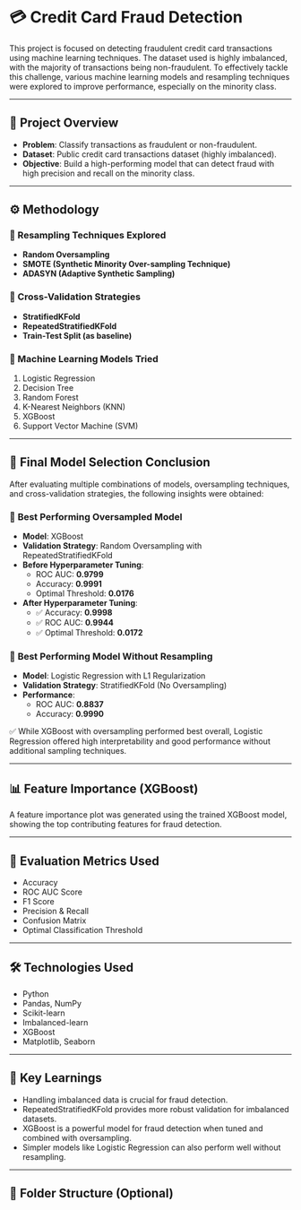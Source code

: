 # 💳 Credit Card Fraud Detection

This project is focused on detecting fraudulent credit card transactions using machine learning techniques. The dataset used is highly imbalanced, with the majority of transactions being non-fraudulent. To effectively tackle this challenge, various machine learning models and resampling techniques were explored to improve performance, especially on the minority class.

---

## 📁 Project Overview

- **Problem**: Classify transactions as fraudulent or non-fraudulent.
- **Dataset**: Public credit card transactions dataset (highly imbalanced).
- **Objective**: Build a high-performing model that can detect fraud with high precision and recall on the minority class.

---

## ⚙️ Methodology

### 🔄 Resampling Techniques Explored
- **Random Oversampling**
- **SMOTE (Synthetic Minority Over-sampling Technique)**
- **ADASYN (Adaptive Synthetic Sampling)**

### 🔬 Cross-Validation Strategies
- **StratifiedKFold**
- **RepeatedStratifiedKFold**
- **Train-Test Split (as baseline)**

### 🤖 Machine Learning Models Tried
1. Logistic Regression
2. Decision Tree
3. Random Forest
4. K-Nearest Neighbors (KNN)
5. XGBoost
6. Support Vector Machine (SVM)

---

## 📌 Final Model Selection Conclusion

After evaluating multiple combinations of models, oversampling techniques, and cross-validation strategies, the following insights were obtained:

### 🔹 **Best Performing Oversampled Model**
- **Model**: XGBoost
- **Validation Strategy**: Random Oversampling with RepeatedStratifiedKFold
- **Before Hyperparameter Tuning**:
  - ROC AUC: **0.9799**
  - Accuracy: **0.9991**
  - Optimal Threshold: **0.0176**
- **After Hyperparameter Tuning**:
  - ✅ Accuracy: **0.9998**
  - ✅ ROC AUC: **0.9944**
  - ✅ Optimal Threshold: **0.0172**

### 🔹 **Best Performing Model Without Resampling**
- **Model**: Logistic Regression with L1 Regularization
- **Validation Strategy**: StratifiedKFold (No Oversampling)
- **Performance**:
  - ROC AUC: **0.8837**
  - Accuracy: **0.9990**

✅ While XGBoost with oversampling performed best overall, Logistic Regression offered high interpretability and good performance without additional sampling techniques.

---

## 📊 Feature Importance (XGBoost)

A feature importance plot was generated using the trained XGBoost model, showing the top contributing features for fraud detection.

---

## 🧪 Evaluation Metrics Used

- Accuracy
- ROC AUC Score
- F1 Score
- Precision & Recall
- Confusion Matrix
- Optimal Classification Threshold

---

## 🛠️ Technologies Used

- Python
- Pandas, NumPy
- Scikit-learn
- Imbalanced-learn
- XGBoost
- Matplotlib, Seaborn

---

## 🧠 Key Learnings

- Handling imbalanced data is crucial for fraud detection.
- RepeatedStratifiedKFold provides more robust validation for imbalanced datasets.
- XGBoost is a powerful model for fraud detection when tuned and combined with oversampling.
- Simpler models like Logistic Regression can also perform well without resampling.

---

## 📁 Folder Structure (Optional)

